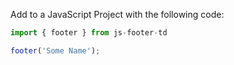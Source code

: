 Add to a JavaScript Project with the following code:
```javascript 
import { footer } from js-footer-td

footer('Some Name');
```

